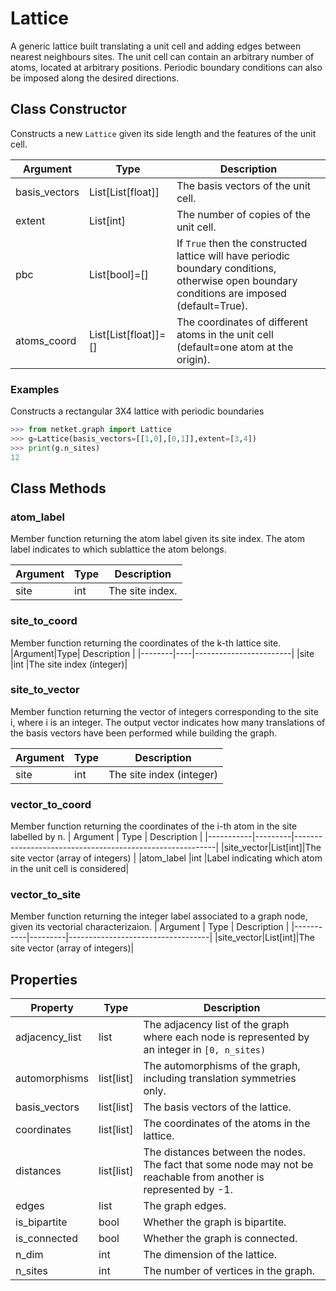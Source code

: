 # Lattice
A generic lattice built translating a unit cell and adding edges between nearest neighbours sites. The unit cell can contain
                             an arbitrary number of atoms, located at arbitrary positions.
                             Periodic boundary conditions can also be imposed along the desired directions.

## Class Constructor
Constructs a new ``Lattice`` given its side length and the features of the unit cell.

|  Argument   |        Type        |                                                                  Description                                                                  |
|-------------|--------------------|-----------------------------------------------------------------------------------------------------------------------------------------------|
|basis_vectors|List[List[float]]   |The basis vectors of the unit cell.                                                                                                            |
|extent       |List[int]           |The number of copies of the unit cell.                                                                                                         |
|pbc          |List[bool]=[]       |If ``True`` then the constructed lattice will have periodic boundary conditions, otherwise open boundary conditions are imposed (default=True).|
|atoms_coord  |List[List[float]]=[]|The coordinates of different atoms in the unit cell (default=one atom at the origin).                                                          |

### Examples
Constructs a rectangular 3X4 lattice with periodic boundaries

```python
>>> from netket.graph import Lattice
>>> g=Lattice(basis_vectors=[[1,0],[0,1]],extent=[3,4])
>>> print(g.n_sites)
12

```



## Class Methods 
### atom_label
Member function returning the atom label given its site index. The atom label indicates to which sublattice the atom belongs.

|Argument|Type|  Description  |
|--------|----|---------------|
|site    |int |The site index.|

### site_to_coord
Member function returning the coordinates of the k-th lattice site.
|Argument|Type|      Description       |
|--------|----|------------------------|
|site    |int |The site index (integer)|

### site_to_vector
Member function returning the vector of integers corresponding to the site
i, where i is an integer. The output vector indicates how many
translations of the basis vectors have been performed while building the
graph.

|Argument|Type|      Description       |
|--------|----|------------------------|
|site    |int |The site index (integer)|

### vector_to_coord
Member function returning the coordinates of the i-th atom in the site
labelled by n.
| Argument  |  Type   |                       Description                        |
|-----------|---------|----------------------------------------------------------|
|site_vector|List[int]|The site vector (array of integers)                       |
|atom_label |int      |Label indicating which atom in the unit cell is considered|

### vector_to_site
Member function returning the integer label associated to a graph node,
given its vectorial characterizaion.
| Argument  |  Type   |            Description            |
|-----------|---------|-----------------------------------|
|site_vector|List[int]|The site vector (array of integers)|

## Properties

|   Property   |      Type       |                                                        Description                                                        |
|--------------|-----------------|---------------------------------------------------------------------------------------------------------------------------|
|adjacency_list|       list      | The adjacency list of the graph where each node is           represented by an integer in `[0, n_sites)`                  |
|automorphisms |       list[list]| The automorphisms of the graph,           including translation symmetries only.                                          |
|basis_vectors |       list[list]| The basis vectors of the lattice.                                                                                         |
|coordinates   |       list[list]| The coordinates of the atoms in the lattice.                                                                              |
|distances     |       list[list]| The distances between the nodes. The fact that some node           may not be reachable from another is represented by -1.|
|edges         |       list      | The graph edges.                                                                                                          |
|is_bipartite  |       bool      | Whether the graph is bipartite.                                                                                           |
|is_connected  |       bool      | Whether the graph is connected.                                                                                           |
|n_dim         |       int       | The dimension of the lattice.                                                                                             |
|n_sites       |       int       | The number of vertices in the graph.                                                                                      |
